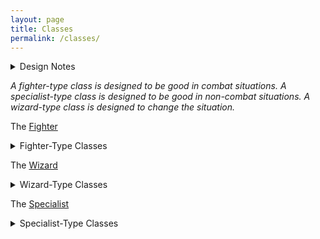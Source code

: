 ```yaml
---
layout: page
title: Classes
permalink: /classes/
---
```


<details markdown="1">
<summary>Design Notes</summary>
*I really agree with Dungeon Antology's [vision of class design](https://dungeonantology.com/2020/08/09/glog-class-design/). I aim to have few yet impactful abilities for them, and for the classes to fulfil at least one of the 3 classic roles of DnD. — SaltyGoo*
</details>

*A fighter-type class is designed to be good in combat situations. A specialist-type class is designed to be good in non-combat situations. A wizard-type class is designed to change the situation.*

The [Fighter](/class/fighter)
<details markdown="1">
  <summary>Fighter-Type Classes</summary>
  - The [Barbarian](/class/fighter/barbarian)
  - The [Bodybuilder](/class/fighter/cacus)
  - The [Cyclops](/class/fighter/cyclopskin)
  - The [Githyanki](/class/fighter/githyanki)
  - The [Hobgoblin](/class/fighter/hobgoblin)
  - The [Horsefolk](/class/fighter/centaur)
  - The [Lizardfolk](/class/fighter/lizardfolk)
  - The [Mutant](/class/fighter/mutant)
  - The [Ogre](/class/fighter/ogre)
  - The [Two-Headed Giant](/class/fighter/ettin)
</details>

The [Wizard](/class/wizard)
<details markdown="1">
  <summary>Wizard-Type Classes</summary>
  - The [Priest](/class/priest)
  - The [Animorph](/class/magic-user/animorph)
  - The [Diabolist](/class/magic-user/diabolist)
  - The [Cambion](/class/magic-user/tiefling)  
  - The [Elf](/class/magic-user/elf)
  - The [Goat](/class/magic-user/goat)
  - The [Necromancer](/class/magic-user/necromancer)
  - The [Nereid](/class/magic-user/nereid)
</details>

The [Specialist](/class/specialist)
<details markdown="1">
  <summary>Specialist-Type Classes</summary>
  - The [Dwarf](/class/specialist/dwarf)
  - The [Spiderfolk](/class/ettercap)
  - The [Goblins](/class/specialist/many-goblins)
  - The [Pigfolk](/class/specialist/pigfolk)
  - The [Salamander](/class/specialist/salamander)
  - The [Sand-Cursed](/class/sandcursed)
  - The [Three-Armed Giant](/class/specialist/athach)
</details>
